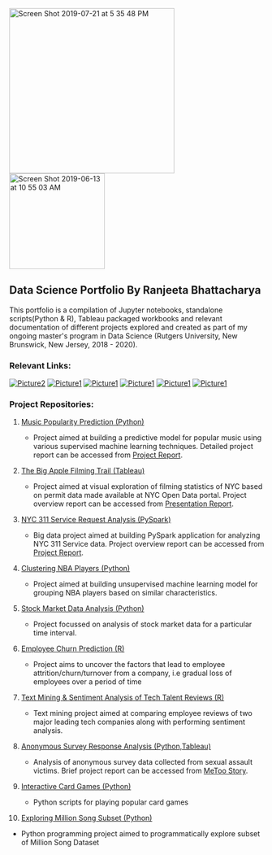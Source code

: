 <img width="325" alt="Screen Shot 2019-07-21 at 5 35 48 PM" src="https://user-images.githubusercontent.com/38989399/61597518-aa04aa80-abdf-11e9-82a3-b753645c41bf.png"> <img width="188" alt="Screen Shot 2019-06-13 at 10 55 03 AM" src="https://user-images.githubusercontent.com/38989399/59447282-fda9fa00-8dd0-11e9-9c8b-75208eedaf0d.png"> 


## Data Science Portfolio By Ranjeeta Bhattacharya

This portfolio is a compilation of Jupyter notebooks, standalone scripts(Python & R), Tableau packaged workbooks and relevant documentation of different projects explored and created as part of my ongoing master's program in Data Science (Rutgers University, New Brunswick, New Jersey, 2018 - 2020).  

### Relevant Links:

[![Picture2](https://user-images.githubusercontent.com/38989399/59463768-b897bf00-8df4-11e9-9406-6b30955f7d8f.png)](https://www.linkedin.com/in/ranjeeta-bhattacharya-91177b5/)  [![Picture1](https://user-images.githubusercontent.com/38989399/59463885-ff85b480-8df4-11e9-98f8-e3b52259bbcf.png)](https://github.com/ranjeetabh)  [![Picture1](https://user-images.githubusercontent.com/38989399/59464298-0c56d800-8df6-11e9-99ac-00e589f2c5f0.png)](mailto:ranjeeta.bhattacharya@rutgers.edu) [![Picture1](https://user-images.githubusercontent.com/38989399/61547700-ed152100-aa19-11e9-9eaa-4df766d8e413.png)](https://public.tableau.com/profile/ranjeeta.bhattacharya#!/) [![Picture1](https://user-images.githubusercontent.com/38989399/61794931-47362d80-adf0-11e9-83a6-87fdd74fe279.png)](https://www.slideshare.net/RanjeetaBhattacharya2/ranjeetaresume-196945612) [![Picture1](https://user-images.githubusercontent.com/38989399/70329569-b80f3c80-1809-11ea-9dbe-d0e0337b9645.png)](https://www.hackerrank.com/rb1088)


### Project Repositories:

1) [Music Popularity Prediction (Python)](https://github.com/ranjeetabh/Hit_Song_Science_-Music_Popularity_Prediction-) 

   - Project aimed at building a predictive model for popular music using various supervised machine learning techniques.
     Detailed project report can be accessed from [Project Report](https://github.com/ranjeetabh/Hit_Song_Science-Music_Popularity_Prediction/blob/master/Hit_Song_Science_Final_Merged_Report.pdf).
     
2) [The Big Apple Filming Trail (Tableau)](https://github.com/ranjeetabh/The_Big_Apple_Filming_Trail)

   - Project aimed at visual exploration of filming statistics of NYC based on permit data made available at NYC Open Data portal. Project overview report can be accessed from [Presentation Report](https://github.com/ranjeetabh/The_Big_Apple_Filming_Trail/blob/master/Final_Presentation.pdf). 
   
      
3) [NYC 311 Service Request Analysis (PySpark)](https://github.com/ranjeetabh/PySpark_NYC_311_Complaint_Analysis)

   - Big data project aimed at building PySpark application for analyzing NYC 311 Service data. Project overview report can be    accessed from [Project Report](https://github.com/ranjeetabh/PySpark_NYC_311_Complaint_Analysis/blob/master/311_Analysis_Document.pdf). 
   
      
4) [Clustering NBA Players (Python)](https://github.com/ranjeetabh/nba_players_clustering)

   - Project aimed at building unsupervised machine learning model for grouping NBA players based on similar characteristics.
   
5) [Stock Market Data Analysis (Python)](https://github.com/ranjeetabh/Stock_Market_Data_Analysis)

   - Project focussed on analysis of stock market data for a particular time interval.

6) [Employee Churn Prediction (R)](https://github.com/ranjeetabh/Employee_Churn_Prediction)

   - Project aims to uncover the factors that lead to employee attrition/churn/turnover from a company, i.e gradual loss of    employees over a period of time
  
7) [Text Mining & Sentiment Analysis of Tech Talent Reviews (R)](https://github.com/ranjeetabh/Text_Mining_Tech_Talent)

   - Text mining project aimed at comparing employee reviews of two major leading tech companies along with performing sentiment analysis.

8) [Anonymous Survey Response Analysis (Python,Tableau)](https://github.com/ranjeetabh/Survey_Analysis)

   - Analysis of anonymous survey data collected from sexual assault victims. Brief project report can be accessed from [MeToo Story](https://github.com/ranjeetabh/Survey_Analysis/blob/master/MeToo_Story.pdf).
  
9) [Interactive Card Games (Python)](https://github.com/ranjeetabh/Card-Games)

   - Python scripts for playing popular card games

10) [Exploring Million Song Subset (Python)](https://github.com/ranjeetabh/Explore_Million_Song_Subset)

   - Python programming project aimed to programmatically explore subset of Million Song Dataset
